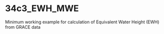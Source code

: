 # 34c3_EWH_MWE
Minimum working example for calculation of Equivalent Water Height (EWH) from GRACE data
